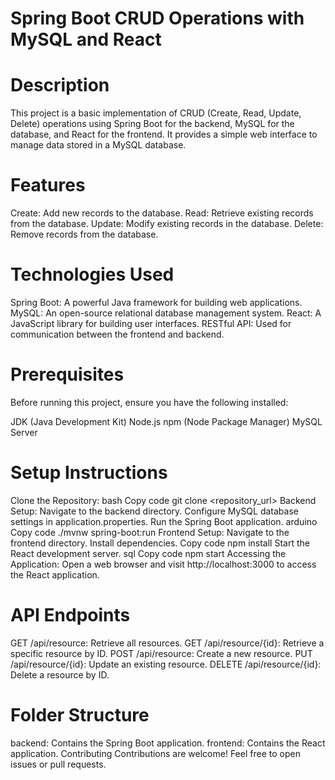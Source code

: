 # Spring Boot CRUD Operations with MySQL and React

# Description

This project is a basic implementation of CRUD (Create, Read, Update, Delete) operations using Spring Boot for the backend, MySQL for the database, and React for the frontend. It provides a simple web interface to manage data stored in a MySQL database.

# Features
Create: Add new records to the database.
Read: Retrieve existing records from the database.
Update: Modify existing records in the database.
Delete: Remove records from the database.

# Technologies Used
Spring Boot: A powerful Java framework for building web applications.
MySQL: An open-source relational database management system.
React: A JavaScript library for building user interfaces.
RESTful API: Used for communication between the frontend and backend.

# Prerequisites
Before running this project, ensure you have the following installed:

JDK (Java Development Kit)
Node.js
npm (Node Package Manager)
MySQL Server

# Setup Instructions
Clone the Repository:
bash
Copy code
git clone <repository_url>
Backend Setup:
Navigate to the backend directory.
Configure MySQL database settings in application.properties.
Run the Spring Boot application.
arduino
Copy code
./mvnw spring-boot:run
Frontend Setup:
Navigate to the frontend directory.
Install dependencies.
Copy code
npm install
Start the React development server.
sql
Copy code
npm start
Accessing the Application:
Open a web browser and visit http://localhost:3000 to access the React application.

# API Endpoints
GET /api/resource: Retrieve all resources.
GET /api/resource/{id}: Retrieve a specific resource by ID.
POST /api/resource: Create a new resource.
PUT /api/resource/{id}: Update an existing resource.
DELETE /api/resource/{id}: Delete a resource by ID.

# Folder Structure
backend: Contains the Spring Boot application.
frontend: Contains the React application.
Contributing
Contributions are welcome! Feel free to open issues or pull requests.


